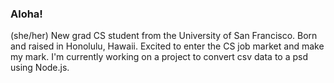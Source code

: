 ### Aloha!
(she/her) New grad CS student from the University of San Francisco. Born and raised in Honolulu, Hawaii. Excited to enter the CS job market and make my mark. I'm currently working on a project to convert csv data to a psd using Node.js.

<!--
**halenander/halenander** is a ✨ _special_ ✨ repository because its `README.md` (this file) appears on your GitHub profile.

Here are some ideas to get you started:

- 🔭 I’m currently working on ...
- 🌱 I’m currently learning ...
- 👯 I’m looking to collaborate on ...
- 🤔 I’m looking for help with ...
- 💬 Ask me about ...
- 📫 How to reach me: ...
- 😄 Pronouns: ...
- ⚡ Fun fact: ...
-->
